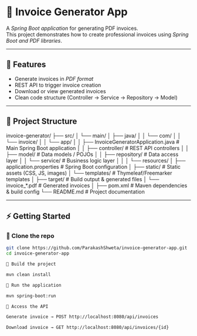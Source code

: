# 📄 Invoice Generator App

A *Spring Boot application* for generating PDF invoices.  
This project demonstrates how to create professional invoices using *Spring Boot and PDF libraries*.

---

## 🚀 Features
- Generate invoices in *PDF format*
- REST API to trigger invoice creation
- Download or view generated invoices
- Clean code structure (Controller → Service → Repository → Model)

---

## 📂 Project Structure
invoice-generator/
├── src/
│ └── main/
│ ├── java/
│ │ └── com/
│ │ └── invoice/
│ │ └── app/
│ │ ├── InvoiceGeneratorApplication.java # Main Spring Boot application
│ │ ├── controller/ # REST API controllers
│ │ ├── model/ # Data models / POJOs
│ │ ├── repository/ # Data access layer
│ │ └── service/ # Business logic layer
│ │
│ └── resources/
│ ├── application.properties # Spring Boot configuration
│ ├── static/ # Static assets (CSS, JS, images)
│ └── templates/ # Thymeleaf/Freemarker templates
│
├── target/ # Build output & generated files
│ └── invoice_*.pdf # Generated invoices
│
├── pom.xml # Maven dependencies & build config
└── README.md # Project documentation

---


## ⚡ Getting Started

### ⿡ Clone the repo
```bash
git clone https://github.com/ParakashShweta/invoice-generator-app.git
cd invoice-generator-app

⿢ Build the project

mvn clean install

⿣ Run the application

mvn spring-boot:run

⿤ Access the API

Generate invoice → POST http://localhost:8080/api/invoices

Download invoice → GET http://localhost:8080/api/invoices/{id}

